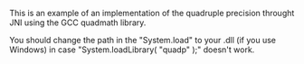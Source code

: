This is an example of an implementation of the quadruple precision throught JNI using the GCC quadmath library.

You should change the path in the "System.load" to your .dll (if you use Windows) in case "System.loadLibrary( "quadp" );" doesn't work.
